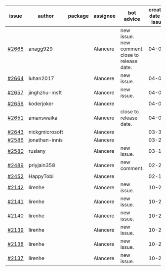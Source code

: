 | issue | author | package | assignee | bot advice | created date of issue | target release date | date from target |
| ------ | ------ | ------ | ------ | ------ | ------ | ------ | :-----: |
| [#2668](https://github.com/Azure/sdk-release-request/issues/2668) | anagg929 |  | Alancere | new issue. new comment. close to release date.  | 04-07 | 04-11 | 2 |
| [#2664](https://github.com/Azure/sdk-release-request/issues/2664) | luhan2017 |  | Alancere | new issue. | 04-07 | 04-21 |  |
| [#2657](https://github.com/Azure/sdk-release-request/issues/2657) | jinghzhu-msft |  | Alancere | new issue. | 04-07 | 04-12 |  |
| [#2656](https://github.com/Azure/sdk-release-request/issues/2656) | koderjoker |  | Alancere |  | 04-04 | 04-18 |  |
| [#2651](https://github.com/Azure/sdk-release-request/issues/2651) | amanswaika |  | Alancere | close to release date.  | 04-01 | 04-11 | 2 |
| [#2643](https://github.com/Azure/sdk-release-request/issues/2643) | nickgmicrosoft |  | Alancere |  | 03-31 | 04-04 |  |
| [#2586](https://github.com/Azure/sdk-release-request/issues/2586) | jonathan-innis |  | Alancere |  | 03-21 | 03-28 |  |
| [#2580](https://github.com/Azure/sdk-release-request/issues/2580) | ruslany |  | Alancere | new issue. | 03-17 | 03-31 |  |
| [#2489](https://github.com/Azure/sdk-release-request/issues/2489) | priyjain358 |  | Alancere | new comment. | 02-25 | 03-14 |  |
| [#2452](https://github.com/Azure/sdk-release-request/issues/2452) | HappyTobi |  | Alancere |  | 02-16 | 03-09 |  |
| [#2142](https://github.com/Azure/sdk-release-request/issues/2142) | lirenhe |  | Alancere | new issue. | 10-20 | 11-03 |  |
| [#2141](https://github.com/Azure/sdk-release-request/issues/2141) | lirenhe |  | Alancere | new issue. | 10-20 | 11-03 |  |
| [#2140](https://github.com/Azure/sdk-release-request/issues/2140) | lirenhe |  | Alancere | new issue. | 10-20 | 11-05 |  |
| [#2139](https://github.com/Azure/sdk-release-request/issues/2139) | lirenhe |  | Alancere | new issue. | 10-20 | 11-05 |  |
| [#2138](https://github.com/Azure/sdk-release-request/issues/2138) | lirenhe |  | Alancere | new issue. | 10-20 | 11-05 |  |
| [#2137](https://github.com/Azure/sdk-release-request/issues/2137) | lirenhe |  | Alancere | new issue. | 10-20 | 11-05 |  |
